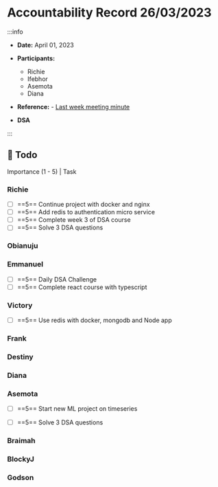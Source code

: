 Accountability Record 26/03/2023
===


:::info
- **Date:** April 01, 2023
- **Participants:**
    - Richie
    - Ifebhor
    - Asemota
    - Diana

- **Reference:** - [Last week meeting minute](https://hackmd.io/h7cudxeMRdW6pmd8x0m6zQ)

- **DSA**
<!--     
    - https://leetcode.com/problems/valid-sudoku/
    - https://leetcode.com/problems/encode-and-decode-strings/
    - https://leetcode.com/problems/longest-consecutive-sequence/ -->

:::


:closed_book: Todo
--
Importance (1 - 5) | Task

### Richie
- [ ] ==5== Continue project with docker and nginx
- [ ] ==5== Add redis to authentication micro service
- [ ] ==5== Complete week 3 of DSA course
- [ ] ==5== Solve 3 DSA questions

### Obianuju


### Emmanuel
- [ ] ==5== Daily DSA Challenge
- [ ] ==5== Complete react course with typescript

### Victory
- [ ] ==5== Use redis with docker, mongodb and Node app

### Frank


### Destiny



### Diana


### Asemota
- [ ] ==5== Start new ML project on timeseries
- [ ] ==5== Solve 3 DSA questions


### Braimah


### BlockyJ


### Godson
